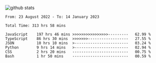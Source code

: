 
![github stats](https://github-readme-stats.vercel.app/api?username=realmahd1&show_icons=true&theme=codeSTACKr&hide_rank=true&count_private=true)

<!--START_SECTION:waka-->

```text
From: 23 August 2022 - To: 14 January 2023

Total Time: 313 hrs 58 mins

JavaScript    197 hrs 46 mins >>>>>>>>>>>>>>>>---------   62.99 %
TypeScript    86 hrs 30 mins  >>>>>>>------------------   27.55 %
JSON          10 hrs 10 mins  >------------------------   03.24 %
Python        9 hrs 14 mins   >------------------------   02.94 %
CSS           2 hrs 20 mins   -------------------------   00.75 %
Bash          1 hr 50 mins    -------------------------   00.59 %
```

<!--END_SECTION:waka-->

